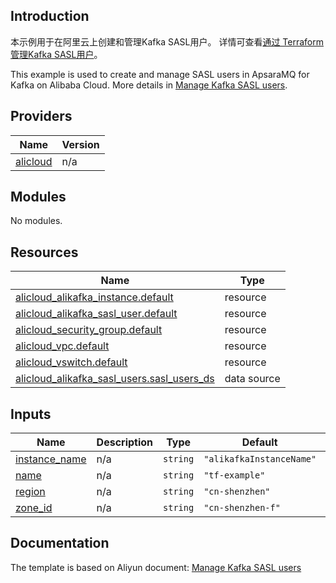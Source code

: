 ## Introduction

<!-- DOCS_DESCRIPTION_CN -->
本示例用于在阿里云上创建和管理Kafka SASL用户。
详情可查看[通过 Terraform 管理Kafka SASL用户](https://help.aliyun.com/zh/apsaramq-for-kafka/cloud-message-queue-for-kafka/developer-reference/use-terraform-to-manage-sasl-users)。
<!-- DOCS_DESCRIPTION_CN -->

<!-- DOCS_DESCRIPTION_EN -->
This example is used to create and manage SASL users in ApsaraMQ for Kafka on Alibaba Cloud.
More details in [Manage Kafka SASL users](https://help.aliyun.com/zh/apsaramq-for-kafka/cloud-message-queue-for-kafka/developer-reference/use-terraform-to-manage-sasl-users).
<!-- DOCS_DESCRIPTION_EN -->

<!-- BEGIN_TF_DOCS -->
## Providers

| Name | Version |
|------|---------|
| <a name="provider_alicloud"></a> [alicloud](#provider\_alicloud) | n/a |

## Modules

No modules.

## Resources

| Name | Type |
|------|------|
| [alicloud_alikafka_instance.default](https://registry.terraform.io/providers/aliyun/alicloud/latest/docs/resources/alikafka_instance) | resource |
| [alicloud_alikafka_sasl_user.default](https://registry.terraform.io/providers/aliyun/alicloud/latest/docs/resources/alikafka_sasl_user) | resource |
| [alicloud_security_group.default](https://registry.terraform.io/providers/aliyun/alicloud/latest/docs/resources/security_group) | resource |
| [alicloud_vpc.default](https://registry.terraform.io/providers/aliyun/alicloud/latest/docs/resources/vpc) | resource |
| [alicloud_vswitch.default](https://registry.terraform.io/providers/aliyun/alicloud/latest/docs/resources/vswitch) | resource |
| [alicloud_alikafka_sasl_users.sasl_users_ds](https://registry.terraform.io/providers/aliyun/alicloud/latest/docs/data-sources/alikafka_sasl_users) | data source |

## Inputs

| Name | Description | Type | Default | Required |
|------|-------------|------|---------|:--------:|
| <a name="input_instance_name"></a> [instance\_name](#input\_instance\_name) | n/a | `string` | `"alikafkaInstanceName"` | no |
| <a name="input_name"></a> [name](#input\_name) | n/a | `string` | `"tf-example"` | no |
| <a name="input_region"></a> [region](#input\_region) | n/a | `string` | `"cn-shenzhen"` | no |
| <a name="input_zone_id"></a> [zone\_id](#input\_zone\_id) | n/a | `string` | `"cn-shenzhen-f"` | no |
<!-- END_TF_DOCS -->

## Documentation
<!-- docs-link --> 

The template is based on Aliyun document: [Manage Kafka SASL users](https://help.aliyun.com/zh/apsaramq-for-kafka/cloud-message-queue-for-kafka/developer-reference/use-terraform-to-manage-sasl-users) 

<!-- docs-link --> 